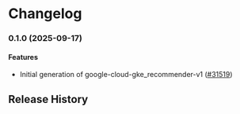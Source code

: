 # Changelog

### 0.1.0 (2025-09-17)

#### Features

* Initial generation of google-cloud-gke_recommender-v1 ([#31519](https://github.com/googleapis/google-cloud-ruby/issues/31519)) 

## Release History
